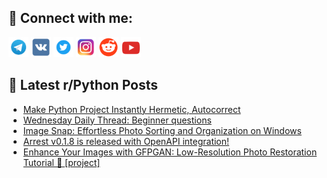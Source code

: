 ## 🔎 Connect with me:
[<img src="https://github.com/bullbesh/bullbesh/blob/main/images/Telegram.png" width="32" height="32" />](https://t.me/bullbesh)
[<img src="https://github.com/bullbesh/bullbesh/blob/main/images/VK.png" width="32" height="32" />](https://vk.com/bullbesh)
[<img src="https://github.com/bullbesh/bullbesh/blob/main/images/Twitter.png" width="32" height="32" />](https://twitter.com/bullbesh1)
[<img src="https://github.com/bullbesh/bullbesh/blob/main/images/Instagram.png" width="32" height="32" />](https://www.instagram.com/bullbesh)
[<img src="https://github.com/bullbesh/bullbesh/blob/main/images/Reddit.png" width="32" height="32" />](https://www.reddit.com/user/bullbesh)
[<img src="https://github.com/bullbesh/bullbesh/blob/main/images/YouTube.png" width="32" height="32" />](https://www.youtube.com/channel/UCtfjRs6uzgq5mfm8S06WTcg)

## 📕 Latest r/Python Posts
<!-- BLOG-POST-LIST:START -->
- [Make Python Project Instantly Hermetic, Autocorrect](https://www.reddit.com/r/Python/comments/1af502b/make_python_project_instantly_hermetic_autocorrect/)
- [Wednesday Daily Thread: Beginner questions](https://www.reddit.com/r/Python/comments/1af3kfu/wednesday_daily_thread_beginner_questions/)
- [Image Snap: Effortless Photo Sorting and Organization on Windows](https://www.reddit.com/r/Python/comments/1af0n8v/image_snap_effortless_photo_sorting_and/)
- [Arrest v0.1.8 is released with OpenAPI integration!](https://www.reddit.com/r/Python/comments/1aewwjo/arrest_v018_is_released_with_openapi_integration/)
- [Enhance Your Images with GFPGAN: Low-Resolution Photo Restoration Tutorial 📸 [project]](https://www.reddit.com/r/Python/comments/1aeui1p/enhance_your_images_with_gfpgan_lowresolution/)
<!-- BLOG-POST-LIST:END -->
